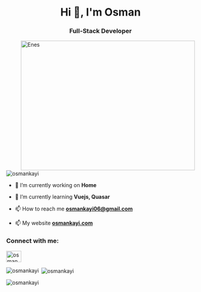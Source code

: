 <h1 align="center">Hi 👋, I'm Osman</h1>
<h3 align="center">Full-Stack Developer</h3>
<img src="https://media.tenor.com/A-xepNszV9YAAAAi/ai-bot.gif" jsaction="load:XAeZkd;" jsname="HiaYvf" class="n3VNCb pT0Scc KAlRDb" role="" aria-label="" alt="Enes" data-noaft="1" align="right" style="width: 465px; height: 345.844px; margin: 0px;">


<p align="left"> <img src="https://komarev.com/ghpvc/?username=osmankayi&label=Profile%20views&color=0e75b6&style=flat" alt="osmankayi" /> </p>

- 🔭 I’m currently working on **Home**

- 🌱 I’m currently learning **Vuejs, Quasar**

- 📫 How to reach me **osmankayi06@gmail.com**

- 📫 My website [**osmankayi.com**](https://osmankayi.com)

<h3 align="left">Connect with me:</h3>
<p align="left">
<a href="https://www.linkedin.com/in/OsmanKAYI/" target="blank"><img align="center" src="https://raw.githubusercontent.com/rahuldkjain/github-profile-readme-generator/master/src/images/icons/Social/linked-in-alt.svg" alt="osmankayi/" height="30" width="40" /></a>
</p>

<p><img align="left" src="https://github-readme-stats.vercel.app/api/top-langs?username=osmankayi&show_icons=true&locale=en&layout=compact" alt="osmankayi" /></p>

<p>&nbsp;<img align="center" src="https://github-readme-stats.vercel.app/api?username=osmankayi&show_icons=true&locale=en" alt="osmankayi" /></p>

<p><img align="center" src="https://github-readme-streak-stats.herokuapp.com/?user=osmankayi&" alt="osmankayi" /></p>
